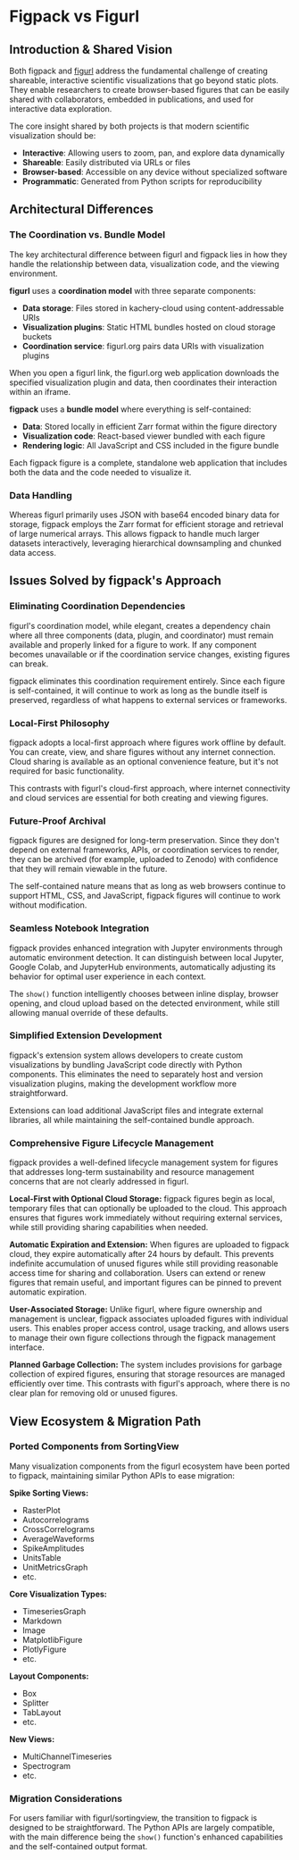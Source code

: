 # Figpack vs Figurl

## Introduction & Shared Vision

Both figpack and [figurl](https://github.com/flatironinstitute/figurl) address the fundamental challenge of creating shareable, interactive scientific visualizations that go beyond static plots. They enable researchers to create browser-based figures that can be easily shared with collaborators, embedded in publications, and used for interactive data exploration.

The core insight shared by both projects is that modern scientific visualization should be:
- **Interactive**: Allowing users to zoom, pan, and explore data dynamically
- **Shareable**: Easily distributed via URLs or files
- **Browser-based**: Accessible on any device without specialized software
- **Programmatic**: Generated from Python scripts for reproducibility

## Architectural Differences

### The Coordination vs. Bundle Model

The key architectural difference between figurl and figpack lies in how they handle the relationship between data, visualization code, and the viewing environment.

**figurl** uses a **coordination model** with three separate components:
- **Data storage**: Files stored in kachery-cloud using content-addressable URIs
- **Visualization plugins**: Static HTML bundles hosted on cloud storage buckets
- **Coordination service**: figurl.org pairs data URIs with visualization plugins

When you open a figurl link, the figurl.org web application downloads the specified visualization plugin and data, then coordinates their interaction within an iframe.

**figpack** uses a **bundle model** where everything is self-contained:
- **Data**: Stored locally in efficient Zarr format within the figure directory
- **Visualization code**: React-based viewer bundled with each figure
- **Rendering logic**: All JavaScript and CSS included in the figure bundle

Each figpack figure is a complete, standalone web application that includes both the data and the code needed to visualize it.

### Data Handling

Whereas figurl primarily uses JSON with base64 encoded binary data for storage, figpack employs the Zarr format for efficient storage and retrieval of large numerical arrays. This allows figpack to handle much larger datasets interactively, leveraging hierarchical downsampling and chunked data access.

## Issues Solved by figpack's Approach

### Eliminating Coordination Dependencies

figurl's coordination model, while elegant, creates a dependency chain where all three components (data, plugin, and coordinator) must remain available and properly linked for a figure to work. If any component becomes unavailable or if the coordination service changes, existing figures can break.

figpack eliminates this coordination requirement entirely. Since each figure is self-contained, it will continue to work as long as the bundle itself is preserved, regardless of what happens to external services or frameworks.

### Local-First Philosophy

figpack adopts a local-first approach where figures work offline by default. You can create, view, and share figures without any internet connection. Cloud sharing is available as an optional convenience feature, but it's not required for basic functionality.

This contrasts with figurl's cloud-first approach, where internet connectivity and cloud services are essential for both creating and viewing figures.

### Future-Proof Archival

figpack figures are designed for long-term preservation. Since they don't depend on external frameworks, APIs, or coordination services to render, they can be archived (for example, uploaded to Zenodo) with confidence that they will remain viewable in the future.

The self-contained nature means that as long as web browsers continue to support HTML, CSS, and JavaScript, figpack figures will continue to work without modification.

### Seamless Notebook Integration

figpack provides enhanced integration with Jupyter environments through automatic environment detection. It can distinguish between local Jupyter, Google Colab, and JupyterHub environments, automatically adjusting its behavior for optimal user experience in each context.

The `show()` function intelligently chooses between inline display, browser opening, and cloud upload based on the detected environment, while still allowing manual override of these defaults.

### Simplified Extension Development

figpack's extension system allows developers to create custom visualizations by bundling JavaScript code directly with Python components. This eliminates the need to separately host and version visualization plugins, making the development workflow more straightforward.

Extensions can load additional JavaScript files and integrate external libraries, all while maintaining the self-contained bundle approach.

### Comprehensive Figure Lifecycle Management

figpack provides a well-defined lifecycle management system for figures that addresses long-term sustainability and resource management concerns that are not clearly addressed in figurl.

**Local-First with Optional Cloud Storage:**
figpack figures begin as local, temporary files that can optionally be uploaded to the cloud. This approach ensures that figures work immediately without requiring external services, while still providing sharing capabilities when needed.

**Automatic Expiration and Extension:**
When figures are uploaded to figpack cloud, they expire automatically after 24 hours by default. This prevents indefinite accumulation of unused figures while still providing reasonable access time for sharing and collaboration. Users can extend or renew figures that remain useful, and important figures can be pinned to prevent automatic expiration.

**User-Associated Storage:**
Unlike figurl, where figure ownership and management is unclear, figpack associates uploaded figures with individual users. This enables proper access control, usage tracking, and allows users to manage their own figure collections through the figpack management interface.

**Planned Garbage Collection:**
The system includes provisions for garbage collection of expired figures, ensuring that storage resources are managed efficiently over time. This contrasts with figurl's approach, where there is no clear plan for removing old or unused figures.

## View Ecosystem & Migration Path

### Ported Components from SortingView

Many visualization components from the figurl ecosystem have been ported to figpack, maintaining similar Python APIs to ease migration:

**Spike Sorting Views:**
- RasterPlot
- Autocorrelograms
- CrossCorrelograms
- AverageWaveforms
- SpikeAmplitudes
- UnitsTable
- UnitMetricsGraph
- etc.

**Core Visualization Types:**
- TimeseriesGraph
- Markdown
- Image
- MatplotlibFigure
- PlotlyFigure
- etc.

**Layout Components:**
- Box
- Splitter
- TabLayout
- etc.

**New Views:**
- MultiChannelTimeseries
- Spectrogram
- etc.

### Migration Considerations

For users familiar with figurl/sortingview, the transition to figpack is designed to be straightforward. The Python APIs are largely compatible, with the main difference being the `show()` function's enhanced capabilities and the self-contained output format.

